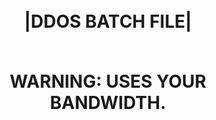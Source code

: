 <h1 align="center">
<br>
|DDOS BATCH FILE|
</br>

<p align="center">
<br>
WARNING: USES YOUR BANDWIDTH.
</br>

